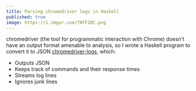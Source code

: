 ```yaml
---
title: Parsing chromedriver logs in Haskell
published: true
image: https://i.imgur.com/fNfF2QC.png
---
```


chromedriver (the tool for programmatic interaction with Chrome) doesn't have an output format amenable to analysis, so I wrote a Haskell program to convert it to JSON [chromedriver-logs](https://github.com/chrismwendt/chromedriver-logs), which:

- Outputs JSON
- Keeps track of commands and their response times
- Streams log lines
- Ignores junk lines

<script src="https://asciinema.org/a/44dRKLg0E2Mp9CXrZb113IHAK.js" id="asciicast-44dRKLg0E2Mp9CXrZb113IHAK" async></script>
